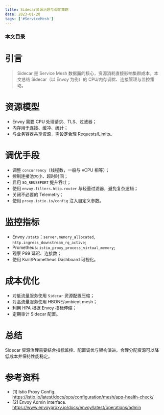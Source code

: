 ```yaml
---
title: Sidecar资源治理与调优策略
date: 2023-01-20
tags: ['#ServiceMesh']
---
```


### 本文目录
<!-- toc -->

# 引言
> Sidecar 是 Service Mesh 数据面的核心，资源消耗直接影响集群成本。本文总结 Sidecar（以 Envoy 为例）的 CPU/内存调优、连接管理与监控策略。

# 资源模型
- Envoy 需要 CPU 处理请求、TLS、过滤器；
- 内存用于连接、缓冲、统计；
- 与业务容器共享资源，需设定合理 Requests/Limits。

# 调优手段
- 调整 `concurrency`（线程数，一般与 vCPU 相等）；
- 控制连接池大小、超时时间；
- 启用 `SO_REUSEPORT` 提升吞吐；
- 使用 `envoy.filters.http.router` 与轻量过滤器，避免复杂逻辑；
- 关闭不必要的 Telemetry；
- 使用 `proxy.istio.io/config` 注入自定义参数。

# 监控指标
- Envoy `/stats`：`server.memory_allocated`, `http.ingress_downstream_rq_active`; 
- Prometheus: `istio_proxy_process_virtual_memory`; 
- 观察 P99 延迟、连接数；
- 使用 Kiali/Prometheus Dashboard 可视化。

# 成本优化
- 对低流量服务使用 `Sidecar` 资源配置压缩；
- 对高流量服务使用 HBONE/ambient mesh；
- 利用 HPA 根据 Envoy 指标伸缩；
- 定期审计 Sidecar 配置。

# 总结
Sidecar 资源治理需要结合指标监控、配置调优与架构演进。合理分配资源可以降低成本并保持性能稳定。

# 参考资料
- [1] Istio Proxy Config. https://istio.io/latest/docs/ops/configuration/mesh/app-health-check/
- [2] Envoy Admin Interface. https://www.envoyproxy.io/docs/envoy/latest/operations/admin
